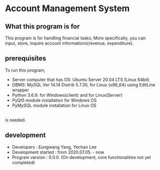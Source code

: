 # Account Management System

## What this program is for
This program is for handling financial tasks; More specifically, you can input, store, inquire account informations(revenue, expenditure).

## prerequisites
To run this program, 
- Server computer that has OS: Ubuntu Server 20.04 LTS (Linux 64bit)
- DBMS: MySQL Ver 14.14 Distrib 5.7.30, for Linux (x86_64) using EditLine wrapper
- Python 3.6.9. for Windows(client) and for Linux(Server)
- PyQt5 module installation for Windows OS
- PyMySQL module installation for Linux OS
<br>
is needed.

## development
- Developers : Eungwang Yang, Yechan Lee
- Development started : from 2020.07.05. - now
- Program version : 0.0.0. (On development, core functionalities not yet completed)<br>
